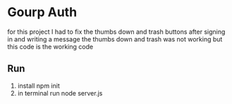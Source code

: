 # Gourp Auth

for this project I had to fix the thumbs down and trash buttons 
after signing in and writing a message the thumbs down and trash was not working but this
code is the working code

## Run
1. install npm init
2. in terminal run node server.js
